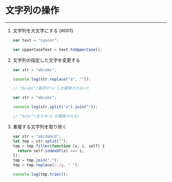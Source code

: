 # 文字列の操作

---

1. 文字列を大文字にする {#001}

   ```js
   var text = "syncer";

   var upperCaseText = text.toUpperCase();
   ```

2. 文字列の指定した文字を変更する

   ```js
   var str = "abcabc";

   console.log(str.replace("a", ""));

   // "bcabc"(最初の'a'しか置換されない) 
   ```

   ```js
   var str = "abcabc";

   console.log(str.split("a").join(""));

   // "bcbc"(全ての'a'が置換される)
   ```

   <!-- [参考サイト](https://zukucode.com/2017/04/javascript-string-remove.html) -->

3. 重複する文字列を取り除く

   ```js
   var str = "abcdabcd";
   let tmp = str.split("");
   tmp = tmp.filter(function (x, i, self) {
     return self.indexOf(x) === i;
   });
   tmp = tmp.join(",");
   tmp = tmp.replace(/,/g, " ");

   console.log(tmp.trim());
   ```
